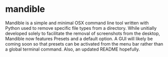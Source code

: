 # mandible

Mandible is a simple and minimal OSX command line tool written with Python used to remove specific file types from a directory. While unitially developed solely to facilitate the removal of screenshots from the desktop, Mandible now features Presets and a default option. A GUI will likely be coming soon so that presets can be activated from the menu bar rather than a global terminal command. Also, an updated README hopefully.
